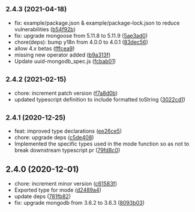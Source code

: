 ## <small>2.4.3 (2021-04-18)</small>

* fix: example/package.json & example/package-lock.json to reduce vulnerabilities ([b54f92b](https://github.com/cdimascio/uuid-mongodb/commit/b54f92b))
* fix: upgrade mongoose from 5.11.8 to 5.11.9 ([5ae3ad0](https://github.com/cdimascio/uuid-mongodb/commit/5ae3ad0))
* chore(deps): bump y18n from 4.0.0 to 4.0.1 ([83dec56](https://github.com/cdimascio/uuid-mongodb/commit/83dec56))
* allow 4.x betas ([fffcea9](https://github.com/cdimascio/uuid-mongodb/commit/fffcea9))
* missing new operator added ([b9a313f](https://github.com/cdimascio/uuid-mongodb/commit/b9a313f))
* Update uuid-mongodb_spec.js ([fcbab01](https://github.com/cdimascio/uuid-mongodb/commit/fcbab01))



## <small>2.4.2 (2021-02-15)</small>

* chore: increment patch version ([f7a8d0b](https://github.com/cdimascio/uuid-mongodb/commit/f7a8d0b))
* updated typescript definition to include formatted toString ([3022cd1](https://github.com/cdimascio/uuid-mongodb/commit/3022cd1))



## <small>2.4.1 (2020-12-25)</small>

* feat: improved type declarations ([ee26ce5](https://github.com/cdimascio/uuid-mongodb/commit/ee26ce5))
* chore: upgrade deps ([c5de408](https://github.com/cdimascio/uuid-mongodb/commit/c5de408))
* Implemented the specific types used in the mode function so as not to break downstream typescript pr ([79fd8c0](https://github.com/cdimascio/uuid-mongodb/commit/79fd8c0))



## 2.4.0 (2020-12-01)

* chore: increment minor version ([c61583f](https://github.com/cdimascio/uuid-mongodb/commit/c61583f))
* Exported type for mode ([d2489a4](https://github.com/cdimascio/uuid-mongodb/commit/d2489a4))
* update deps ([781fb82](https://github.com/cdimascio/uuid-mongodb/commit/781fb82))
* fix: upgrade mongodb from 3.6.2 to 3.6.3 ([8093b03](https://github.com/cdimascio/uuid-mongodb/commit/8093b03))



